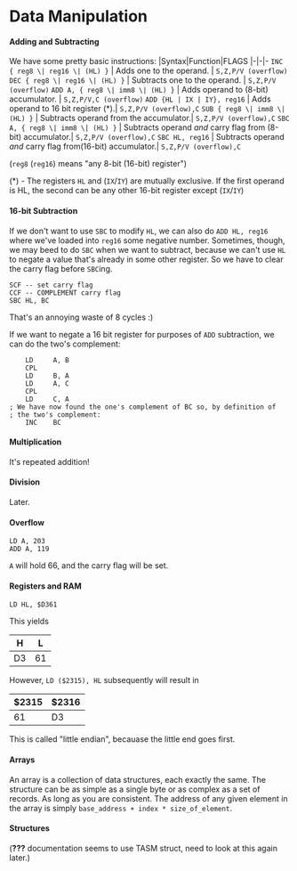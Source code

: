 # Data Manipulation

#### Adding and Subtracting

We have some pretty basic instructions:
|Syntax|Function|FLAGS
|-|-|-
`INC { reg8 \| reg16 \| (HL) }` | Adds one to the operand. | `S,Z,P/V (overflow)`
`DEC { reg8 \| reg16 \| (HL) }` | Subtracts one to the operand. | `S,Z,P/V (overflow)`
`ADD A, { reg8 \| imm8 \| (HL) }` | Adds operand to (8-bit) accumulator. | `S,Z,P/V,C (overflow)`
`ADD {HL | IX | IY}, reg16` | Adds operand to 16 bit register (*).| `S,Z,P/V (overflow),C`
`SUB { reg8 \| imm8 \| (HL) }` | Subtracts operand from the accumulator.| `S,Z,P/V (overflow),C`
`SBC A, { reg8 \| imm8 \| (HL) }` | Subtracts operand _and_ carry flag from (8-bit) accumulator.| `S,Z,P/V (overflow),C`
`SBC HL, reg16` | Subtracts operand _and_ carry flag from(16-bit) accumulator.| `S,Z,P/V (overflow),C`

(`reg8` (`reg16`) means "any 8-bit (16-bit) register")

(*) - The registers `HL` and (`IX`/`IY`) are mutually exclusive. If the first operand is HL, the second can be any other 16-bit register except (`IX`/`IY`)

#### 16-bit Subtraction

If we don't want to use `SBC` to modify `HL`, we can also do `ADD HL, reg16` where we've loaded into `reg16` some negative number. Sometimes, though, we may beed to do `SBC` when we want to subtract, because we can't use `HL` to negate a value that's already in some other register. So we have to clear the carry flag before `SBC`ing.

```
SCF -- set carry flag
CCF -- COMPLEMENT carry flag
SBC HL, BC
```

That's an annoying waste of 8 cycles :)

If we want to negate a 16 bit register for purposes of `ADD` subtraction, we can do the two's complement:
```
	LD     A, B
	CPL
	LD     B, A
	LD     A, C
	CPL
	LD     C, A
; We have now found the one's complement of BC so, by definition of
; the two's complement:
	INC    BC
```

#### Multiplication

It's repeated addition!

#### Division

Later. 

#### Overflow

```
LD A, 203
ADD A, 119
```

`A` will hold 66, and the carry flag will be set.

#### Registers and RAM

```
LD HL, $D361
```

This yields

|H|L
|-|-
|D3|61 

However, `LD ($2315), HL` subsequently will result in 

|$2315|$2316
|-|-
|61|D3 

This is called "little endian", becauase the little end goes first.

#### Arrays

An array is a collection of data structures, each exactly the same. The structure can be as simple as a single byte or as complex as a set of records. As long as you are consistent. The address of any given element in the array is simply `base_address + index * size_of_element`.

#### Structures

(**???** documentation seems to use TASM struct, need to look at this again later.)